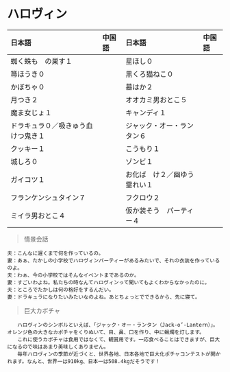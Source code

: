 # ハロヴィン

|日本語                            | 中国語 | 日本語                                | 中国語 |
| :-------------------------------- | :----- | :------------------------------------ | :----- |
| <ruby>蜘く蛛も　の巣す１</ruby>           |        | <ruby>星ほし０</ruby>                   |        |
| <ruby>箒ほうき０</ruby>           |        | <ruby>黒くろ猫ねこ０</ruby>                   |        |
| <ruby>かぼちゃ０</ruby>           |        | <ruby>墓はか２</ruby>                   |        |
| <ruby>月つき２</ruby>           |        | <ruby>オオカミ男おとこ５</ruby>                   |        |
| <ruby>魔ま女じょ１</ruby>           |        | <ruby>キャンディ１</ruby>                   |        |
| <ruby>ドラキュラ０／吸きゅう血けつ鬼き１</ruby>           |        | <ruby>ジャック・オー・ランタン６</ruby>                   |        |
| <ruby>クッキー１</ruby>           |        | <ruby>こうもり１</ruby>                   |        |
| <ruby>城しろ０</ruby>           |        | <ruby>ゾンビ１</ruby>                   |        |
| <ruby>ガイコツ１</ruby>           |        | <ruby>お化ば　け２／幽ゆう霊れい１</ruby>                   |        |
| <ruby>フランケンシュタイン７</ruby>           |        | <ruby>フクロウ２</ruby>                   |        |
| <ruby>ミイラ男おとこ４</ruby>           |        | <ruby>仮か装そう　パーティー４</ruby>                   |        |

> 情景会話

```text
夫：こんなに遅くまで何を作っているの。
妻：あぁ、たかしの小学校でハロヴィンパーティーがあるみたいで、それの衣装を作っているのよ。
夫：わぁ、今の小学校ではそんなイベントまであるのか。
妻：すごいわよね。私たちの時なんてハロヴィンって聞いてもよくわからなかったのに。
夫：ところでたかしは何の格好をするんだい。
妻：ドラキュラになりたいみたいなのよね。あとちょっとでできるから、先に寝て。
```

> 巨大カボチャ

```text
　　ハロヴィンのシンボルといえば、「ジャック・オー・ランタン（Jack-o’-Lantern）」。オレンジ色の大きなカボチャをくりぬいて、目、鼻、口を作り、中に蝋燭を灯します。
　　これに使うカボチャは食用ではなくて、観賞用です。一応食べることはできますが、巨大になるので味はあまり美味しくありません。
　　毎年ハロヴィンの季節が近づくと、世界各地、日本各地で巨大化ポチャコンテストが開かれます。なんと、世界一は910kg、日本一は508.4kgだそうです！
```

